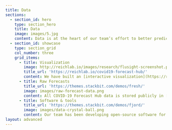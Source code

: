 ```yaml
---
title: Data
sections:
  - section_id: hero
    type: section_hero
    title: Data
    image: images/5.jpg
    content: Data is at the heart of our team’s effort to better predict the spread of COVID-19 in the US. We have been systematically tracking data from multiple different COVID-19 prediction models since early April 2020. 
  - section_id: showcase
    type: section_grid
    col_number: three
    grid_items:
      - title: Visualization
        image: http://reichlab.io/images/research/flusight-screenshot.png
        title_url: 'https://reichlab.io/covid19-forecast-hub/'
        content: We have built an [interactive visualization](https://reichlab.io/covid19-forecast-hub/) so you can explore recent forecasts from multiple teams. Having all these forecasts in one place enables simple comparisons between models and model synthesis for decision-makers.
      - title: Raw Forecasts
        title_url: 'https://themes.stackbit.com/demos/fresh/'
        image: images/raw-forecast-data.png
        content: All COVID-19 Forecast Hub data is stored publicly in [a structured data storage repository](https://github.com/reichlab/covid19-forecast-hub/blob/master/README.md) on GitHub. It can also be downloaded programmatically from our [Zoltar API](https://zoltardata.com/project/44). Currently we have over 25m rows of forecast data available.
      - title: Software & tools
        title_url: 'https://themes.stackbit.com/demos/fjord/'
        image: images/data-crystal-ball.png
        content: Our team has been developing open-source software for years to assist with forecast modeling in outbreak response. We have developed [numerous packages](http://reichlab.io/research#03-software) including the [FluSight R package](https://github.com/jarad/FluSight), the [d3-foresight javascript library](http://reichlab.io/d3-foresight/), and the [Zoltar system for forecast storage](https://zoltardata.com/).
layout: advanced
---
```


